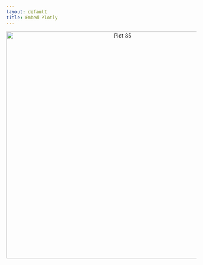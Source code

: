 ```yaml
---
layout: default
title: Embed Plotly
---
```

<script src="https://cdn.plot.ly/plotly-latest.min.js"></script>
<div>
    <a href="https://plot.ly/~Ross.Brown.Ph.D./85/?share_key=CMvCwZNmMNpifPOjqSzgER" target="_blank" title="Plot 85" style="display: block; text-align: center;"><img src="https://plot.ly/~Ross.Brown.Ph.D./85.png?share_key=CMvCwZNmMNpifPOjqSzgER" alt="Plot 85" style="max-width: 100%;width: 600px;"  width="600" onerror="this.onerror=null;this.src='https://plot.ly/404.png';" /></a>
    <script data-plotly="Ross.Brown.Ph.D.:85" sharekey-plotly="CMvCwZNmMNpifPOjqSzgER" </script>
</div>

